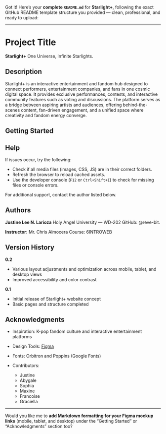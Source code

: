 Got it! Here’s your **complete `README.md`** for **Starlight+**, following the exact GitHub README template structure you provided — clean, professional, and ready to upload:

---

# Project Title

**Starlight+**
One Universe, Infinite Starlights.

## Description

Starlight+ is an interactive entertainment and fandom hub designed to connect performers, entertainment companies, and fans in one cosmic digital space. It provides exclusive performances, contests, and interactive community features such as voting and discussions. The platform serves as a bridge between aspiring artists and audiences, offering behind-the-scenes content, fan-driven engagement, and a unified space where creativity and fandom energy converge.

## Getting Started


## Help

If issues occur, try the following:

* Check if all media files (images, CSS, JS) are in their correct folders.
* Refresh the browser to reload cached assets.
* Use the developer console (`F12` or `Ctrl+Shift+I`) to check for missing files or console errors.

For additional support, contact the author listed below.

## Authors

**Justine Lee N. Larioza**
Holy Angel University — WD-202
GitHub: @reve-bit.

**Instructor:**
Mr. Chris Almocera
Course: 6INTROWEB

## Version History

**0.2**

* Various layout adjustments and optimization across mobile, tablet, and desktop views
* Improved accessibility and color contrast

**0.1**

* Initial release of Starlight+ website concept
* Basic pages and structure completed


## Acknowledgments

* Inspiration: K-pop fandom culture and interactive entertainment platforms
* Design Tools: [Figma](https://www.figma.com)
* Fonts: Orbitron and Poppins (Google Fonts)
* Contributors:

  * Justine
  * Abygale 
  * Sophia 
  * Maxine
  * Francoise 
  * Graciella 

---

Would you like me to **add Markdown formatting for your Figma mockup links** (mobile, tablet, and desktop) under the “Getting Started” or “Acknowledgments” section too?
